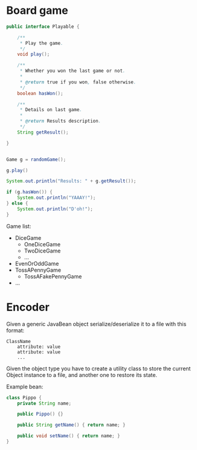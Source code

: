 # Board game

```java
public interface Playable {

    /**
     * Play the game.
     */
    void play();

    /**
     * Whether you won the last game or not.
     *
     * @return true if you won, false otherwise.
     */
    boolean hasWon();

    /**
     * Details on last game.
     *
     * @return Results description.
     */
    String getResult();

}
```

```java

Game g = randomGame();

g.play()

System.out.println("Results: " + g.getResult());

if (g.hasWon()) {
	System.out.println("YAAAY!");
} else {
	System.out.println("D'oh!");
}

```

Game list:
* DiceGame
  * OneDiceGame
  * TwoDiceGame
  * ...
* EvenOrOddGame
* TossAPennyGame
  * TossAFakePennyGame
* ...



# Encoder

Given a generic JavaBean object serialize/deserialize it to a file with this format:

```
ClassName
	attribute: value
	attribute: value
	...
```

Given the object type you have to create a utility class to store the current Object instance to a file, and another one to restore its state.

Example bean:

```java
class Pippo {
	private String name;	

	public Pippo() {}

	public String getName() { return name; }

	public void setName() { return name; }
}
```
